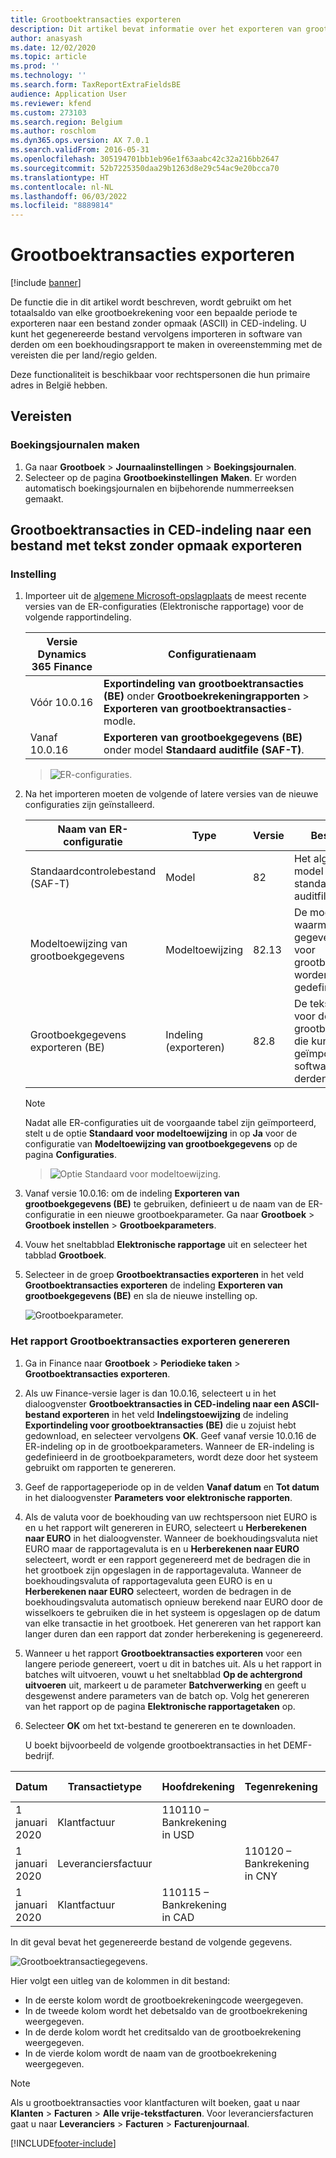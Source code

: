 ```yaml
---
title: Grootboektransacties exporteren
description: Dit artikel bevat informatie over het exporteren van grootboekrekeningsaldi naar een ASCII-bestand (tekst zonder opmaak) in CED-indeling voor België.
author: anasyash
ms.date: 12/02/2020
ms.topic: article
ms.prod: ''
ms.technology: ''
ms.search.form: TaxReportExtraFieldsBE
audience: Application User
ms.reviewer: kfend
ms.custom: 273103
ms.search.region: Belgium
ms.author: roschlom
ms.dyn365.ops.version: AX 7.0.1
ms.search.validFrom: 2016-05-31
ms.openlocfilehash: 305194701bb1eb96e1f63aabc42c32a216bb2647
ms.sourcegitcommit: 52b7225350daa29b1263d8e29c54ac9e20bcca70
ms.translationtype: HT
ms.contentlocale: nl-NL
ms.lasthandoff: 06/03/2022
ms.locfileid: "8889814"
---
```

# <a name="export-ledger-transactions"></a>Grootboektransacties exporteren

[!include [banner](../includes/banner.md)]

De functie die in dit artikel wordt beschreven, wordt gebruikt om het totaalsaldo van elke grootboekrekening voor een bepaalde periode te exporteren naar een bestand zonder opmaak (ASCII) in CED-indeling. U kunt het gegenereerde bestand vervolgens importeren in software van derden om een boekhoudingsrapport te maken in overeenstemming met de vereisten die per land/regio gelden.

Deze functionaliteit is beschikbaar voor rechtspersonen die hun primaire adres in België hebben.

## <a name="prerequisites"></a>Vereisten

### <a name="create-posting-journals"></a>Boekingsjournalen maken

1. Ga naar **Grootboek** \> **Journaalinstellingen** \> **Boekingsjournalen**.
2. Selecteer op de pagina **Grootboekinstellingen** **Maken**. Er worden automatisch boekingsjournalen en bijbehorende nummerreeksen gemaakt.

## <a name="export-ledger-transactions-to-a-plain-text-file-in-ced-format"></a>Grootboektransacties in CED-indeling naar een bestand met tekst zonder opmaak exporteren

### <a name="setup"></a>Instelling

1. Importeer uit de [algemene Microsoft-opslagplaats](../../fin-ops-core/dev-itpro/analytics/er-download-configurations-global-repo.md) de meest recente versies van de ER-configuraties (Elektronische rapportage) voor de volgende rapportindeling.

    | **Versie Dynamics 365 Finance**          | **Configuratienaam**                                                                                           |
    |-------------------------------------------|------------------------------------------------------------------------------------------------------------------|
    | Vóór 10.0.16                            | **Exportindeling van grootboektransacties (BE)** onder **Grootboekrekeningrapporten** > **Exporteren van grootboektransacties**-modle. |
    | Vanaf 10.0.16                     | **Exporteren van grootboekgegevens (BE)** onder model **Standaard auditfile (SAF-T)**.                                  |

    > ![ER-configuraties.](media/be-audit-er-configs.png)

2. Na het importeren moeten de volgende of latere versies van de nieuwe configuraties zijn geïnstalleerd.

    | **Naam van ER-configuratie**         | **Type**           | **Versie** | **Beschrijving**                                                                                                             |
    |-----------------------------------|--------------------|-------------|-----------------------------------------------------------------------------------------------------------------------------|
    | Standaardcontrolebestand (SAF-T)       | Model              | 82          | Het algemene ER-model voor standaard auditfiles.                                                                               |
    | Modeltoewijzing van grootboekgegevens | Modeltoewijzing      | 82.13       | De modeltoewijzing waarmee gegevensbronnen voor grootboekgegevens worden gedefinieerd.                                                        |
    | Grootboekgegevens exporteren (BE)   | Indeling (exporteren) | 82.8        | De tekstindeling voor de grootboekgegevens die kunnen worden geïmporteerd in software van derden. |

    > [!NOTE]
    > Nadat alle ER-configuraties uit de voorgaande tabel zijn geïmporteerd, stelt u de optie **Standaard voor modeltoewijzing** in op **Ja** voor de configuratie van **Modeltoewijzing van grootboekgegevens** op de pagina **Configuraties**.

    > ![Optie Standaard voor modeltoewijzing.](media/be-audit-default-mm.png)

3. Vanaf versie 10.0.16: om de indeling **Exporteren van grootboekgegevens (BE)** te gebruiken, definieert u de naam van de ER-configuratie in een nieuwe grootboekparameter. Ga naar **Grootboek** > **Grootboek instellen** > **Grootboekparameters**. 
4. Vouw het sneltabblad **Elektronische rapportage** uit en selecteer het tabblad **Grootboek**. 
5. Selecteer in de groep **Grootboektransacties exporteren** in het veld **Grootboektransacties exporteren** de indeling **Exporteren van grootboekgegevens (BE)** en sla de nieuwe instelling op.

    ![Grootboekparameter.](media/be-audit-gl-parameter.png)

### <a name="generate-the-export-ledger-transactions-report"></a>Het rapport Grootboektransacties exporteren genereren

1. Ga in Finance naar **Grootboek** \> **Periodieke taken** \> **Grootboektransacties exporteren**.
2. Als uw Finance-versie lager is dan 10.0.16, selecteert u in het dialoogvenster **Grootboektransacties in CED-indeling naar een ASCII-bestand exporteren** in het veld **Indelingstoewijzing** de indeling **Exportindeling voor grootboektransacties (BE)** die u zojuist hebt gedownload, en selecteer vervolgens **OK**. Geef vanaf versie 10.0.16 de ER-indeling op in de grootboekparameters. Wanneer de ER-indeling is gedefinieerd in de grootboekparameters, wordt deze door het systeem gebruikt om rapporten te genereren.
3. Geef de rapportageperiode op in de velden **Vanaf datum** en **Tot datum** in het dialoogvenster **Parameters voor elektronische rapporten**.
4. Als de valuta voor de boekhouding van uw rechtspersoon niet EURO is en u het rapport wilt genereren in EURO, selecteert u **Herberekenen naar EURO** in het dialoogvenster. Wanneer de boekhoudingsvaluta niet EURO maar de rapportagevaluta is en u **Herberekenen naar EURO** selecteert, wordt er een rapport gegenereerd met de bedragen die in het grootboek zijn opgeslagen in de rapportagevaluta. Wanneer de boekhoudingsvaluta of rapportagevaluta geen EURO is en u **Herberekenen naar EURO** selecteert, worden de bedragen in de boekhoudingsvaluta automatisch opnieuw berekend naar EURO door de wisselkoers te gebruiken die in het systeem is opgeslagen op de datum van elke transactie in het grootboek. Het genereren van het rapport kan langer duren dan een rapport dat zonder herberekening is gegenereerd.
5. Wanneer u het rapport **Grootboektransacties exporteren** voor een langere periode genereert, voert u dit in batches uit. Als u het rapport in batches wilt uitvoeren, vouwt u het sneltabblad **Op de achtergrond uitvoeren** uit, markeert u de parameter **Batchverwerking** en geeft u desgewenst andere parameters van de batch op. Volg het genereren van het rapport op de pagina **Elektronische rapportagetaken** op.
6. Selecteer **OK** om het txt-bestand te genereren en te downloaden.

    U boekt bijvoorbeeld de volgende grootboektransacties in het DEMF-bedrijf.

| **Datum**        | **Transactietype** | **Hoofdrekening**          | **Tegenrekening**        | **Nettobedrag** | **Btw-bedrag** | **Btw-code** |
|-----------------|----------------------|---------------------------|---------------------------|----------------|----------------|--------------------|
| 1 januari 2020 | Klantfactuur     | 110110 – Bankrekening in USD |                           | 1.000          | 190            | VAT19              |
| 1 januari 2020 | Leveranciersfactuur       |                           | 110120 – Bankrekening in CNY | 1,095          | 76.65          | EU7                |
| 1 januari 2020 | Klantfactuur     | 110115 – Bankrekening in CAD |                           | 800            | 0              | EUS                |

In dit geval bevat het gegenereerde bestand de volgende gegevens.

![Grootboektransactiegegevens.](media/1_Export_ledger_transactions.png)

Hier volgt een uitleg van de kolommen in dit bestand:

- In de eerste kolom wordt de grootboekrekeningcode weergegeven.
- In de tweede kolom wordt het debetsaldo van de grootboekrekening weergegeven.
- In de derde kolom wordt het creditsaldo van de grootboekrekening weergegeven.
- In de vierde kolom wordt de naam van de grootboekrekening weergegeven.

> [!NOTE]
> Als u grootboektransacties voor klantfacturen wilt boeken, gaat u naar **Klanten** \> **Facturen** \> **Alle vrije-tekstfacturen**. Voor leveranciersfacturen gaat u naar **Leveranciers** \> **Facturen** \> **Facturenjournaal**.


[!INCLUDE[footer-include](../../includes/footer-banner.md)]